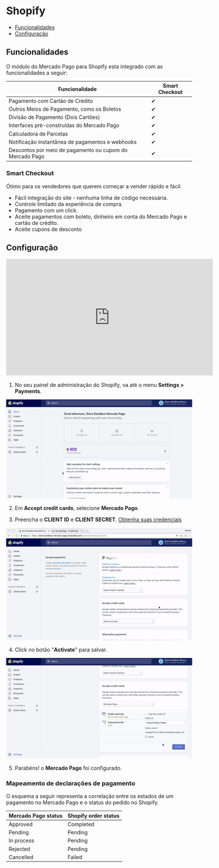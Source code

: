 # Shopify

* [Funcionalidades](#funcionalidades)
* [Configuração](#configuração)

## Funcionalidades

O módulo do Mercado Pago para Shopify esta integrado com as funcionalidades a seguir:

| Funcionalidade                                           	| Smart Checkout    	|
|-----------------------------------------------------------|-------------------|
| Pagamento com Cartão de Crédito                          	| ✔               	|
| Outros Meios de Pagamento, como os Boletos               	| ✔               	|
| Divisão de Pagamento (Dois Cartões)                      	| ✔               	|
| Interfaces pré-construídas do Mercado Pago               	| ✔               	|
| Calculadora de Parcelas                                  	| ✔               	|
| Notificação instantânea de pagamentos e webhooks         	| ✔               	|
| Descontos por meio de pagamento ou cupom do Mercado Pago 	| ✔               	|

### Smart Checkout

Ótimo para os vendedores que querem começar a vender rápido e fácil.

* Fácil integração do site - nenhuma linha de código necessária.
* Controle limitado da experiência de compra.
* Pagamento com um click.
* Aceite pagamentos com boleto, dinheiro em conta do Mercado Pago e cartão de crédito.
* Aceite cupons de desconto

## Configuração

<center>
  <iframe width="560" height="315" src="https://www.youtube.com/watch?v=X3mq4fbykOg" frameborder="0" allowfullscreen=""></iframe>
</center>

1) No seu painel de administração do Shopify, va até o menu **Settings > Payments**.

![Configuring Mercado Pago in shopify](/images/shopify/shopify-config-1.gif)

2) Em **Accept credit cards**, selecione **Mercado Pago**.

3) Preencha o **CLIENT ID** e **CLIENT SECRET**. [Obtenha suas credenciais](https://www.mercadopago.com/mla/account/credentials?type=basic)

  ![Configuring client id and client secret in shopify](/images/shopify/shopify-config-2.gif)

4) Click no botão "**Activate**" para salvar.

  ![Saving All Settings](/images/shopify/shopify-config-3.gif)

5) Parabéns! o **Mercado Pago** foi configurado.

### Mapeamento de declarações de pagamento

O esquema a seguir representa a correlação entre os estados de um pagamento no Mercado Pago e o status do pedido no Shopify.

| Mercado Pago status | Shopify order status |
|---------------------|----------------------|
| Approved            | Completed            |
| Pending             | Pending              |
| In process          | Pending              |
| Rejected            | Pending              |
| Cancelled           | Failed               |